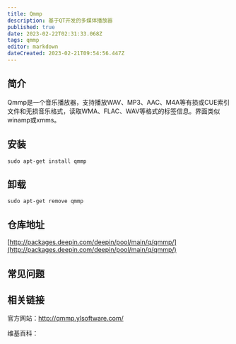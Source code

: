 ```yaml
---
title: Qmmp
description: 基于QT开发的多媒体播放器
published: true
date: 2023-02-22T02:31:33.068Z
tags: qmmp
editor: markdown
dateCreated: 2023-02-21T09:54:56.447Z
---
```


## 简介

Qmmp是一个音乐播放器，支持播放WAV、MP3、AAC、M4A等有损或CUE索引文件和无损音乐格式，读取WMA、FLAC、WAV等格式的标签信息。界面类似winamp或xmms。

## 安装

`sudo apt-get install qmmp`

## 卸载

`sudo apt-get remove qmmp`

## 仓库地址

[http://packages.deepin.com/deepin/pool/main/q/qmmp/](http://packages.deepin.com/deepin/pool/main/q/qmmp/)

## 常见问题

## 相关链接
官方网站：http://qmmp.ylsoftware.com/

维基百科：
